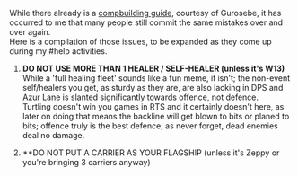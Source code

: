 While there already is a [compbuilding guide](https://github.com/guroteske/al-guides/blob/master/Fleet%20Composition.md), courtesy of Gurosebe, it has occurred to me that many people still commit the same mistakes over and over again.  
Here is a compilation of those issues, to be expanded as they come up during my #help activities.

1. **DO NOT USE MORE THAN 1 HEALER / SELF-HEALER (unless it's W13)**
While a 'full healing fleet' sounds like a fun meme, it isn't; the non-event self/healers you get, as sturdy as they are, are also lacking in DPS and Azur Lane is slanted significantly towards offence, not defence.  
Turtling doesn't win you games in RTS and it certainly doesn't here, as later on doing that means the backline will get blown to bits or planed to bits; offence truly is the best defence, as never forget, dead enemies deal no damage.

2. **DO NOT PUT A CARRIER AS YOUR FLAGSHIP (unless it's Zeppy or you're bringing 3 carriers anyway)

